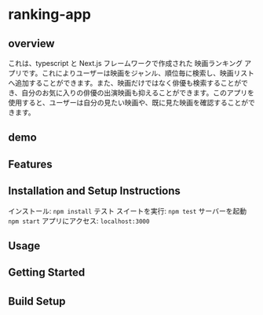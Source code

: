 # ranking-app
## overview
これは、typescript と Next.js フレームワークで作成された 映画ランキング アプリです。これによりユーザーは映画をジャンル、順位毎に検索し、映画リストへ追加することができます。また、映画だけではなく俳優も検索することができ、自分のお気に入りの俳優の出演映画も抑えることができます。このアプリを使用すると、ユーザーは自分の見たい映画や、既に見た映画を確認することができます。
## demo
## Features
## Installation and Setup Instructions
インストール: `npm install`
テスト スイートを実行: `npm test`
サーバーを起動 `npm start`
アプリにアクセス: `localhost:3000`
## Usage
## Getting Started
## Build Setup　
